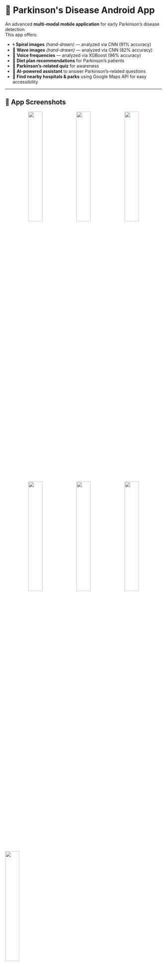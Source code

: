 # 🧠 Parkinson's Disease Android App

An advanced **multi-modal mobile application** for early Parkinson’s disease detection.  
This app offers:  
- 🌀 **Spiral images** *(hand-drawn)* — analyzed via CNN (91% accuracy)  
- 🌊 **Wave images** *(hand-drawn)* — analyzed via CNN (82% accuracy)  
- 🎤 **Voice frequencies** — analyzed via XGBoost (96% accuracy)  
- 🍏 **Diet plan recommendations** for Parkinson’s patients  
- 📝 **Parkinson’s-related quiz** for awareness  
- 🤖 **AI-powered assistant** to answer Parkinson’s-related questions  
- 🏥 **Find nearby hospitals & parks** using Google Maps API for easy accessibility  

---

## 📸 App Screenshots

<p align="center">
  <img src="https://github.com/user-attachments/assets/91771e58-359f-4de0-a99a-daf87fbc05d7" width="30%" />
  <img src="https://github.com/user-attachments/assets/2a7ab551-19e8-4d04-937a-03dd36e0947e" width="30%" />
  <img src="https://github.com/user-attachments/assets/93a6f5af-6d5a-4a9f-be4d-45746723e699" width="30%" />
</p>

<p align="center">
  <img src="https://github.com/user-attachments/assets/8b15aacb-778a-4eff-be15-cc610313012b" width="30%" />
  <img src="https://github.com/user-attachments/assets/40cbb47a-2f71-49fa-a452-f4308673dba7" width="30%" />
  <img src="https://github.com/user-attachments/assets/3c99b695-eead-4fd8-a3c1-b8bfa517ae3d" width="30%" />
</p>

<p align="left">
  <img src="https://github.com/user-attachments/assets/34e7062b-a0ca-43f0-befb-4863ac592c05" width="30%" />
</p>
